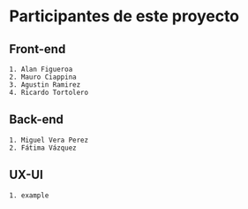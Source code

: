 # Participantes de este proyecto

## Front-end

    1. Alan Figueroa
    2. Mauro Ciappina
    3. Agustin Ramirez
    4. Ricardo Tortolero

## Back-end

    1. Miguel Vera Perez
    2. Fátima Vázquez

## UX-UI

    1. example
